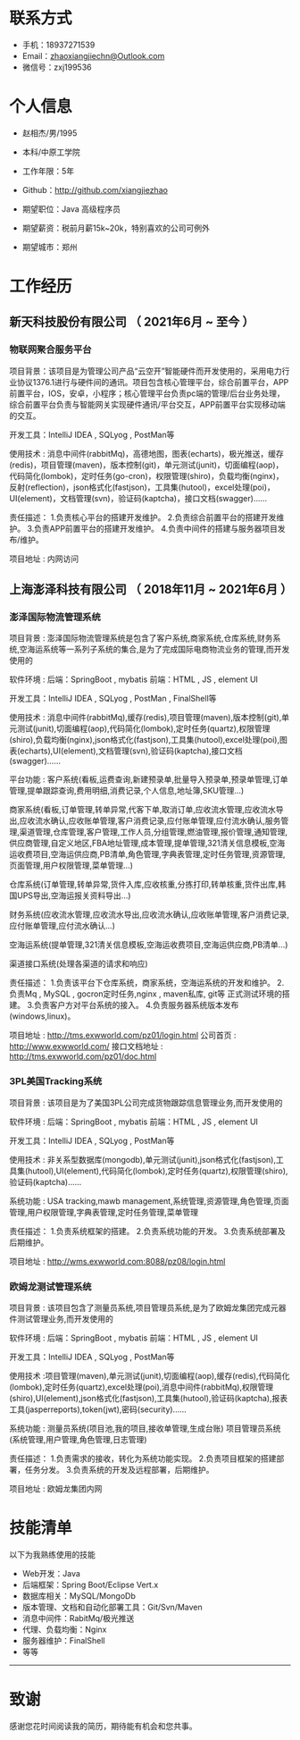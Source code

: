 
# 联系方式


- 手机：18937271539 
- Email：zhaoxiangjiechn@Outlook.com 
- 微信号：zxj199536

# 个人信息

 - 赵相杰/男/1995 
 - 本科/中原工学院
 - 工作年限：5年
 - Github：http://github.com/xiangjiezhao 

 - 期望职位：Java 高级程序员
 - 期望薪资：税前月薪15k~20k，特别喜欢的公司可例外
 - 期望城市：郑州


# 工作经历

## 新天科技股份有限公司 （ 2021年6月 ~ 至今 ）

### 物联网聚合服务平台
项目背景：该项目是为管理公司产品“云空开”智能硬件而开发使用的，采用电力行业协议1376.1进行与硬件间的通讯。项目包含核心管理平台，综合前置平台，APP前置平台，IOS，安卓，小程序；核心管理平台负责pc端的管理/后台业务处理，综合前置平台负责与智能网关实现硬件通讯/平台交互，APP前置平台实现移动端的交互。

开发工具：IntelliJ IDEA , SQLyog , PostMan等

使用技术 : 消息中间件(rabbitMq)，高德地图，图表(echarts)，极光推送，缓存(redis)，项目管理(maven)，版本控制(git)，单元测试(junit)，切面编程(aop)，代码简化(lombok)，定时任务(go-cron)，权限管理(shiro)，负载均衡(nginx)，反射(reflection)，json格式化(fastjson)，工具集(hutool)，excel处理(poi)，UI(element)，文档管理(svn)，验证码(kaptcha)，接口文档(swagger)......

责任描述：
1.负责核心平台的搭建开发维护。
2.负责综合前置平台的搭建开发维护。
3.负责APP前置平台的搭建开发维护。
4.负责中间件的搭建与服务器项目发布/维护。

项目地址 : 内网访问

  
## 上海澎泽科技有限公司 （ 2018年11月 ~ 2021年6月 ）

### 澎泽国际物流管理系统 
项目背景 : 澎泽国际物流管理系统是包含了客户系统,商家系统,仓库系统,财务系统,空海运系统等一系列子系统的集合,是为了完成国际电商物流业务的管理,而开发使用的

软件环境 : 后端：SpringBoot , mybatis 前端：HTML , JS , element UI

开发工具：IntelliJ IDEA , SQLyog , PostMan , FinalShell等

使用技术 : 消息中间件(rabbitMq),缓存(redis),项目管理(maven),版本控制(git),单元测试(junit),切面编程(aop),代码简化(lombok),定时任务(quartz),权限管理(shiro),负载均衡(nginx),json格式化(fastjson),工具集(hutool),excel处理(poi),图表(echarts),UI(element),文档管理(svn),验证码(kaptcha),接口文档(swagger)......

平台功能 : 
客户系统(看板,运费查询,新建预录单,批量导入预录单,预录单管理,订单管理,提单跟踪查询,费用明细,消费记录,个人信息,地址簿,SKU管理...)

商家系统(看板,订单管理,转单异常,代客下单,取消订单,应收流水管理,应收流水导出,应收流水确认,应收账单管理,客户消费记录,应付账单管理,应付流水确认,服务管理,渠道管理,仓库管理,客户管理,工作人员,分组管理,燃油管理,报价管理,通知管理,供应商管理,自定义地区,FBA地址管理,成本管理,提单管理,321清关信息模板,空海运收费项目,空海运供应商,PB清单,角色管理,字典表管理,定时任务管理,资源管理,页面管理,用户权限管理,菜单管理...)

仓库系统(订单管理,转单异常,货件入库,应收核重,分拣打印,转单核重,货件出库,韩国UPS导出,空海运报关资料导出...)

财务系统(应收流水管理,应收流水导出,应收流水确认,应收账单管理,客户消费记录,应付账单管理,应付流水确认...)

空海运系统(提单管理,321清关信息模板,空海运收费项目,空海运供应商,PB清单...)

渠道接口系统(处理各渠道的请求和响应)

责任描述：
1.负责该平台下仓库系统，商家系统，空海运系统的开发和维护。
2.负责Mq , MySQL , gocron定时任务,nginx , maven私库, git等 正式测试环境的搭建。
3.负责客户方对平台系统的接入。
4.负责服务器系统版本发布(windows,linux)。

项目地址 : http://tms.exwworld.com/pz01/login.html
公司首页 : http://www.exwworld.com/
接口文档地址 : http://tms.exwworld.com/pz01/doc.html


### 3PL美国Tracking系统
项目背景 : 该项目是为了美国3PL公司完成货物跟踪信息管理业务,而开发使用的

软件环境 : 后端：SpringBoot , mybatis 前端：HTML , JS , element UI

开发工具：IntelliJ IDEA , SQLyog , PostMan等

使用技术 : 非关系型数据库(mongodb),单元测试(junit),json格式化(fastjson),工具集(hutool),UI(element),代码简化(lombok),定时任务(quartz),权限管理(shiro),验证码(kaptcha)......

系统功能 :
USA tracking,mawb management,系统管理,资源管理,角色管理,页面管理,用户权限管理,字典表管理,定时任务管理,菜单管理

责任描述：
1.负责系统框架的搭建。
2.负责系统功能的开发。
3.负责系统部署及后期维护。

项目地址 : http://wms.exwworld.com:8088/pz08/login.html


### 欧姆龙测试管理系统

项目背景 :  该项目包含了测量员系统,项目管理员系统,是为了欧姆龙集团完成元器件测试管理业务,而开发使用的

软件环境 : 后端：SpringBoot , mybatis 前端：HTML , JS , element UI

开发工具：IntelliJ IDEA , SQLyog , PostMan等

使用技术 :项目管理(maven),单元测试(junit),切面编程(aop),缓存(redis),代码简化(lombok),定时任务(quartz),excel处理(poi),消息中间件(rabbitMq),权限管理(shiro),UI(element),json格式化(fastjson),工具集(hutool),验证码(kaptcha),报表工具(jasperreports),token(jwt),密码(security)......

系统功能 :
测量员系统(项目池,我的项目,接收单管理,生成台账)
项目管理员系统(系统管理,用户管理,角色管理,日志管理)

责任描述：
1.负责需求的接收，转化为系统功能实现。
2.负责项目框架的搭建部署，任务分发。
3.负责系统的开发及远程部署，后期维护。

项目地址 : 欧姆龙集团内网
  
    
# 技能清单

以下为我熟练使用的技能

- Web开发：Java
- 后端框架：Spring Boot/Eclipse Vert.x
- 数据库相关：MySQL/MongoDb
- 版本管理、文档和自动化部署工具：Git/Svn/Maven
- 消息中间件：RabitMq/极光推送
- 代理、负载均衡：Nginx
- 服务器维护：FinalShell
- 等等
      
---      
# 致谢
感谢您花时间阅读我的简历，期待能有机会和您共事。
      
